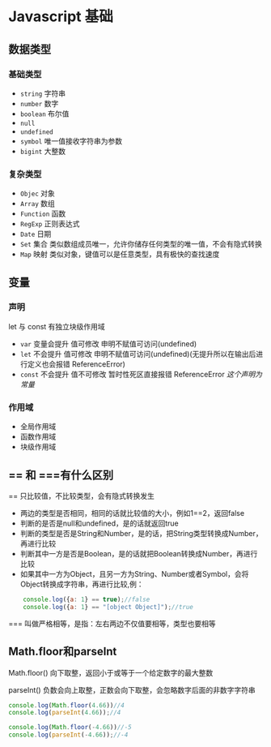 # Javascript 基础

## 数据类型

### 基础类型

- `string` 字符串
- `number` 数字
- `boolean` 布尔值
- `null`
- `undefined`
- `symbol` 唯一值接收字符串为参数
- `bigint` 大整数


### 复杂类型

- `Objec` 对象
- `Array` 数组
- `Function` 函数
- `RegExp` 正则表达式
- `Date` 日期
- `Set` 集合 类似数组成员唯一，允许你储存任何类型的唯一值，不会有隐式转换
- `Map` 映射 类似对象，键值可以是任意类型，具有极快的查找速度


## 变量

### 声明

let 与 const 有独立块级作用域

- `var` 变量会提升 值可修改 申明不赋值可访问(undefined)
- `let` 不会提升 值可修改 申明不赋值可访问(undefined)(无提升所以在输出后进行定义也会报错 ReferenceError)
- `const` 不会提升 值不可修改 暂时性死区直接报错 ReferenceError *这个声明为常量*



### 作用域

- 全局作用域
- 函数作用域
- 块级作用域

## == 和 ===有什么区别

== 只比较值，不比较类型，会有隐式转换发生

- 两边的类型是否相同，相同的话就比较值的大小，例如1==2，返回false
- 判断的是否是null和undefined，是的话就返回true
- 判断的类型是否是String和Number，是的话，把String类型转换成Number，再进行比较
- 判断其中一方是否是Boolean，是的话就把Boolean转换成Number，再进行比较
- 如果其中一方为Object，且另一方为String、Number或者Symbol，会将Object转换成字符串，再进行比较,例：

```js
    console.log({a: 1} == true);//false
    console.log({a: 1} == "[object Object]");//true
```

=== 叫做严格相等，是指：左右两边不仅值要相等，类型也要相等

## Math.floor和parseInt

Math.floor() 向下取整，返回小于或等于一个给定数字的最大整数

parseInt() 负数会向上取整，正数会向下取整，会忽略数字后面的非数字字符串

```js
console.log(Math.floor(4.66))//4
console.log(parseInt(4.66));//4

console.log(Math.floor(-4.66))//-5
console.log(parseInt(-4.66));//-4
```



